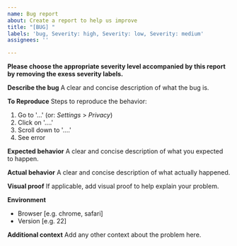 ```yaml
---
name: Bug report
about: Create a report to help us improve
title: "[BUG] "
labels: 'bug, Severity: high, Severity: low, Severity: medium'
assignees: ''

---
```


**Please choose the appropriate severity level accompanied by this report by removing the exess severity labels.**

**Describe the bug**
A clear and concise description of what the bug is.

**To Reproduce**
Steps to reproduce the behavior:
1. Go to '...' (or: _Settings_ > _Privacy_)
2. Click on '....'
3. Scroll down to '....'
4. See error

**Expected behavior**
A clear and concise description of what you expected to happen.

**Actual behavior**
A clear and concise description of what actually happened.

**Visual proof**
If applicable, add visual proof to help explain your problem.

**Environment**
 - Browser [e.g. chrome, safari]
 - Version [e.g. 22]

**Additional context**
Add any other context about the problem here.

